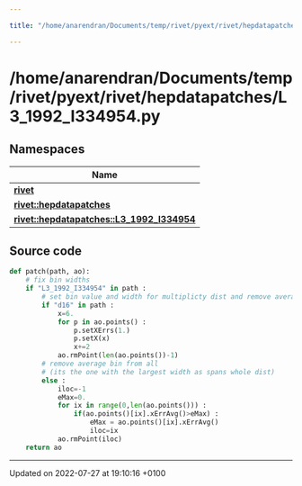 ```yaml
---

title: "/home/anarendran/Documents/temp/rivet/pyext/rivet/hepdatapatches/L3_1992_I334954.py"

---
```


# /home/anarendran/Documents/temp/rivet/pyext/rivet/hepdatapatches/L3_1992_I334954.py



## Namespaces

| Name           |
| -------------- |
| **[rivet](http://example.org/namespaces/namespacerivet/)**  |
| **[rivet::hepdatapatches](http://example.org/namespaces/namespacerivet_1_1hepdatapatches/)**  |
| **[rivet::hepdatapatches::L3_1992_I334954](http://example.org/namespaces/namespacerivet_1_1hepdatapatches_1_1l3__1992__i334954/)**  |




## Source code

```python
def patch(path, ao):
    # fix bin widths
    if "L3_1992_I334954" in path :
        # set bin value and width for multiplicty dist and remove average bin
        if "d16" in path :
            x=6.
            for p in ao.points() :
                p.setXErrs(1.)
                p.setX(x)
                x+=2
            ao.rmPoint(len(ao.points())-1)
        # remove average bin from all
        # (its the one with the largest width as spans whole dist)
        else :
            iloc=-1
            eMax=0.
            for ix in range(0,len(ao.points())) :
                if(ao.points()[ix].xErrAvg()>eMax) :
                    eMax = ao.points()[ix].xErrAvg()
                    iloc=ix
            ao.rmPoint(iloc)
    return ao
```


-------------------------------

Updated on 2022-07-27 at 19:10:16 +0100
